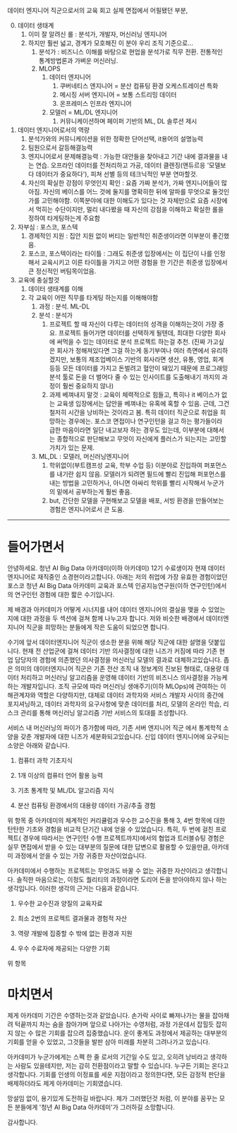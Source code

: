 데이터 엔지니어 직군으로서의 교육 회고
실제 면접에서 어필됐던 부분, 

0. 데이터 생태계
	1. 이미 잘 알려신 롤 : 분석가, 개발자, 머신러닝 엔지니어
	2. 하지만 훨씬 넓고, 경계가 모호해진 이 분야
		우리 조직 기준으로...
		1. 분석가  : 비즈니스 이해를 바탕으로 현업을 분석가로 직무 전환. 전통적인 통계방법론과 가벼운 머신러닝.
		2. MLOPS
			1. 데이터 엔지니어
				1. 쿠버네티스 엔지니어 = 분산 컴퓨팅 환경 오케스트레이션 특화
				2. 메시징 서버 엔지니어 = 보통 스트리밍 데이터
				3. 온프레미스 인프라 엔지니어
			2. 모델러 = ML/DL 엔지니어
				1. 커뮤니케이션하며 페이퍼 기반의 ML, DL 솔루션 제시
1. 데이터 엔지니어로서의 역량
	1. 분석가와의 커뮤니케이션을 위한 정확한 단어선택, it용어의 설명능력
	2. 팀원으로서 갈등해결능력
	3. 엔지니어로서 문제해결능력  : 가능한 대안들을 찾아내고 기간 내에 결과물을 내는 연습. 오프라인 데이터를 전처리하고 가공, 데이터 클렌징(앤듀르응 '모델보다 데이터가 중요하다'), 피쳐 선별 등의 테크닉적인 부분 연마할것.
	4. 자신의 확실한 강점이 무엇인지 확인 : 요즘 가짜 분석가, 가짜 엔지니어들이 많아짐. 자신의 베이스를 어느 것에 둘지를 명확히한 뒤에 알파를 무엇으로 둘것인가를 고민해야함. 이쪽분야에 대한 이해도가 있다는 것 자체만으로 요즘 시장에서 먹히는 수단이지만,  멀리 내다봤을 때 자신의 강점을 이해하고 확실한 롤을 정하여 타게팅하는게 주요함
2. 자부심 : 포스코, 포스텍
	1. 경제적인 지원 : 집안 지원 없이 버티는 일반적인 취준생이라면 이부분이 좋긴했음.
	2. 포스코, 포스텍이라는 타이틀 : 그래도 취준생 입장에서는 이 집단이 나를 인정해서 교육시키고 이른 타이틀을 가지고 어떤 경험을 한 기간은 취준생 입장에서 큰 정신적인 버팀목이었음.
3. 교육에 충실할것
	1. 데이터 생태계를 이해
	2. 각 교육이 어떤 직무를 타게팅 하는지를 이해해야함
		1. 과정 : 분석. ML-DL
		2. 분석 : 분석가
			1. 프로젝트 할 때 자신이 다루는 데이터의 성격을 이해하는것이 가장 중요. 프로젝트 들어가면 데이터를 선택하게 될텐데, 최대한 다양한 회사에 써먹을 수 있는 데이터로 분석 프로젝트 하는걸 추천. (진짜 가고싶은 회사가 정해져있다면 그걸 하는게 동기부여나 여러 측면에서 유리하겠지만, 보통의 제조업베이스 기반의 회사라면 생산, 유통, 영업, 회계 등등 모든 데이터를 가지고 돈벌려고 혈안이 돼있기 때문에 프로그래밍 분석 툴로 돈을 더 벌어다 줄 수 있는 인사이트를 도출해내기 까지의 과정이 훨씬 중요하지 않나)
			2. 과제 베껴내지 말것 : 교육이 체력적으로 힘들고, 특히나 it 베이스가 없는 교육생 입장에서는 답안을 베껴내는 유혹에 혹할 수 있음. 근데, 그건 철저히 시간을 낭비하는 것이라고 봄. 특히 데이터 직군으로 취업을 희망하는 경우에는. 포스코 면접이나 연구인턴을 걸고 하는 평가들이라 급한 마음이라면 일단 내고보자 하는 경우도 있는데, 이부분에 대해서는 종합적으로 판단해보고 무엇이 자신에게 플러스가 되는지는 고민할 가치가 있는 문제.
		3. ML,DL : 모델러, 머신러닝엔지니어
			1. 학위없이(부트캠프성 교육, 학부 수업 등) 이분야로 진입하여 퍼포먼스를 내기란 쉽지 않음. 모델러가 되려면 필드에 빨리 진입해 퍼포먼스를 내는 방법을 고민하거나, 아니면 아싸리 학위를 빨리 시작해서 누군가의 밑에서 공부하는게 훨씬 좋음.
			2. but, 간단한 모델을 구현해보고 모델을 배포, 서빙 환경을 만들어보는 경험은 엔지니어로서 큰 도움. 
---------------------------------------------------------------------



# 들어가면서

안녕하세요. 청년 AI Big Data 아카데미(이하 아카데미) 12기 수료생이자 현재 데이터엔지니어로 재직중인 소경현이라고합니다. 아래는 저의 취업에 가장 유효한 경험이었던 포스코 청년 AI Big Data 아카데미 교육과 포스텍 인공지능연구원(이하 연구인턴)에서의 연구인턴 경험에 대한 짧은 수기입니다.

제 배경과 아카데미가 어떻게 시너지를 내어 데이터 엔지니어의 결실을 맺을 수 있었는지에 대한 과정을 두 섹션에 걸쳐 함께 나누고자 합니다. 저와 비슷한 배경에서 데이터엔지니어 직군을 희망하는 분들에게 작은 도움이 되었으면 합니다.

  

수기에 앞서 데이터엔지니어 직군이 생소한 분을 위해 해당 직군에 대한 설명을 덧붙입니다. 현재 전 산업군에 걸쳐 데이터 기반 의사결정에 대한 니즈가 커짐에 따라 기존 현업 담당자의 경험에 의존했던 의사결정을 머신러닝 모델의 결과로 대체하고있습니다. 좁은 의미의 데이터엔지니어 직군은 기존 전산 조직 내 정보계의 진보된 형태로, 대용량 데이터 처리하고 머신러닝 알고리즘을 운영해 데이터 기반의 비즈니스 의사결정을 가능케하는 개발자입니다. 조직 규모에 따라 머신러닝 생애주기(이하 MLOps)에 관여하는 이해관계자와 역할은 다양하지만, 대체로 데이터 과학자와 서비스 개발자 사이의 중간에 포지셔닝하고, 데이터 과학자의 요구사항에 맞춘 데이터를 처리, 모델의 온라인 학습, 리스크 관리를 통해 머신러닝 알고리즘 기반 서비스의 토대를 조성합니다.

서비스 내 머신러닝의 파이가 증가함에 따라, 기존 서버 엔지니어 직군 에서 통계학적 소양을 갖춘 개발자에 대한 니즈가 세분화되고있습니다. 신입 데이터 엔지니어에 요구되는 소양은 아래와 같습니다.

1.  컴퓨터 과학 기초지식

2.  1개 이상의 컴퓨터 언어 활용 능력
    
3.  기초 통계학 및 ML/DL 알고리즘 지식
    
4.  분산 컴퓨팅 환경에서의 대용량 데이터 가공/추출 경험
    

위 항목 중 아카데미의 체계적인 커리큘럼과 우수한 교수진을 통해 3, 4번 항목에 대한 탄탄한 기초와 경험을 비교적 단기간 내에 얻을 수 있었습니다. 특히, 두 번에 걸친 프로젝트( 경우에 따라서는 연구인턴 수행 프로젝트까지)에서의 협업과 트러블슈팅 경험은 실무 면접에서 받을 수 있는 대부분의 질문에 대한 답변으로 활용할 수 있을만큼, 아카데미 과정에서 얻을 수 있는 가장 귀중한 자산이었습니다.

  

아카데미에서 수행하는 프로젝트는 무엇과도 바꿀 수 없는 귀중한 자산이라고 생각합니다. 솔직한 마음으로는, 이정도 퀄리티의 과정이라면 도리어 돈을 받아야하지 않나 하는 생각입니다. 이러한 생각의 근거는 다음과 같습니다.

1.  우수한 교수진과 양질의 교육자료
    
2.  최소 2번의 프로젝트 결과물과 경험적 자산
    
3.  역량 개발에 집중할 수 밖에 없는 환경과 지원
    
4.  우수 수료자에 제공되는 다양한 기회
    

위 항목

  
  
  
  
  
  
  
  
# 마치면서

제게 아카데미 기간은 수영하는것과 같았습니다. 손가락 사이로 빠져나가는 물을 잡아채려 턱끝까지 차는 숨을 참아가며 앞으로 나아가는 수영처럼, 과정 가운데서 잡힐듯 잡히지 않는 수 많은 기회를 잡으려 집중했습니다. 운이 좋게도 과정에서 제공하는 대부분의 기회를 얻을 수 있었고, 그것들을 발판 삼아 미래를 차분히 그려나가고 있습니다. 

아카데미가 누군가에게는 스펙 한 줄 로서의 기간일 수도 있고, 오히려 낭비라고 생각하는 사람도 있을테지만, 저는 감히 전환점이라고 말할 수 있습니다. 누구든 기회는 온다고 생각합니다. 기회를 인생의 이정표를 세운 지점이라고 정의한다면, 모든 감정적 판단을 배제하더라도 제게 아카데미는 기회였습니다.

망설임 없이, 용기있게 도전하길 바랍니다.
제가 그러했던것 처럼, 이 분야를 꿈꾸는 모든 분들에게 '청년 AI Big Data 아카데미'가 그러하길 소망합니다. 

감사합니다.